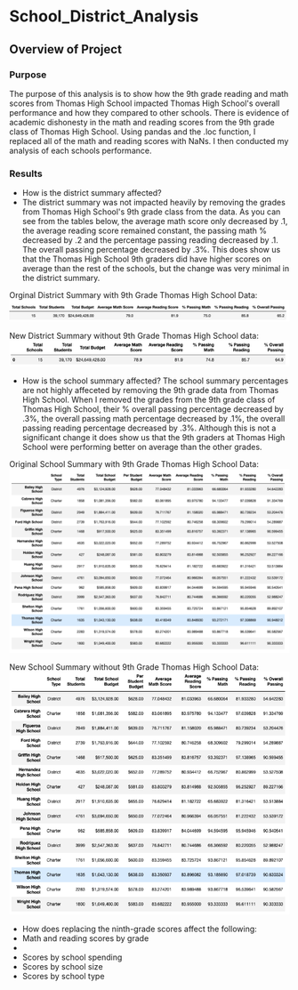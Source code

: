 # School_District_Analysis

## Overview of Project

### Purpose
The purpose of this analysis is to show how the 9th grade reading and math scores from Thomas High School impacted Thomas High School's overall performance and how they compared to other schools. There is evidence of academic dishonesty in the math and reading scores from the 9th grade class of Thomas High School. Using pandas and the .loc function, I replaced all of the math and reading scores with NaNs. I then conducted my analysis of each schools performance. 

### Results
* How is the district summary affected?
* The district summary was not impacted heavily by removing the grades from Thomas High School's 9th grade class from the data. As you can see from the tables below, the average math score only decreased by .1, the average reading score remained constant, the passing math % decreased by .2 and the percentage passing reading decreased by .1. The overall passing percentage decreased by .3%. This does show us that the Thomas High School 9th graders did have higher scores on average than the rest of the schools, but the change was very minimal in the district summary.
        
Orginal District Summary with 9th Grade Thomas High School Data: 
![Original_District_Summary](/Resources/original_district_analysis.png) 


New District Summary without 9th Grade Thomas High School data: 
![New_District_Summary](/Resources/new_district_analysis.png)

* How is the school summary affected?
The school summary percentages are not highly affeceted by removing the 9th grade data from Thomas High School. When I removed the grades from the 9th grade class of Thomas High School, their % overall passing percentage decreased by .3%, the overall passing math percentage decreased by .1%, the overall passing reading percentage decreased by .3%. Although this is not a significant change it does show us that the 9th graders at Thomas High School were performing better on average than the other grades. 


Original School Summary with 9th Grade Thomas High School Data:
![Original_School_Summary](/Resources/original_school_summary.png)

New School Summary without 9th Grade Thomas High School Data: 
![New_School_Summary](/Resources/new_school_summary.png)

* How does replacing the ninth-grade scores affect the following:
* Math and reading scores by grade
* 
* Scores by school spending
* Scores by school size
* Scores by school type

